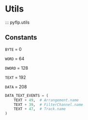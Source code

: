 # Utils

::: pyflp.utils

## Constants


`BYTE` = 0

`WORD` = 64

`DWORD` = 128

`TEXT` = 192

`DATA` = 208

```Python
DATA_TEXT_EVENTS = (
    TEXT + 49,  # Arrangement.name
    TEXT + 39,  # FilterChannel.name
    TEXT + 47,  # Track.name
)
```
